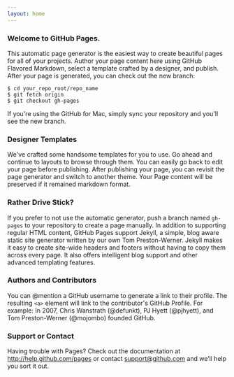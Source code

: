 ```yaml
---
layout: home
---
```

### Welcome to GitHub Pages.
This automatic page generator is the easiest way to create beautiful pages for
all of your projects. Author your page content here using GitHub Flavored
Markdown, select a template crafted by a designer, and publish. After your page
is generated, you can check out the new branch:

```
$ cd your_repo_root/repo_name
$ git fetch origin
$ git checkout gh-pages
```

If you're using the GitHub for Mac, simply sync your repository and you'll see
the new branch.

### Designer Templates
We've crafted some handsome templates for you to use. Go ahead and continue to
layouts to browse through them. You can easily go back to edit your page before
publishing. After publishing your page, you can revisit the page generator and
switch to another theme. Your Page content will be preserved if it remained
markdown format.

### Rather Drive Stick?
If you prefer to not use the automatic generator, push a branch named
`gh-pages` to your repository to create a page manually. In addition to
supporting regular HTML content, GitHub Pages support Jekyll, a simple, blog
aware static site generator written by our own Tom Preston-Werner. Jekyll makes
it easy to create site-wide headers and footers without having to copy them
across every page. It also offers intelligent blog support and other advanced
templating features.

### Authors and Contributors
You can @mention a GitHub username to generate a link to their profile. The
resulting `<a>` element will link to the contributor's GitHub Profile. For
example: In 2007, Chris Wanstrath (@defunkt), PJ Hyett (@pjhyett), and Tom
Preston-Werner (@mojombo) founded GitHub.

### Support or Contact
Having trouble with Pages? Check out the documentation at
http://help.github.com/pages or contact support@github.com and we’ll help you
sort it out.
